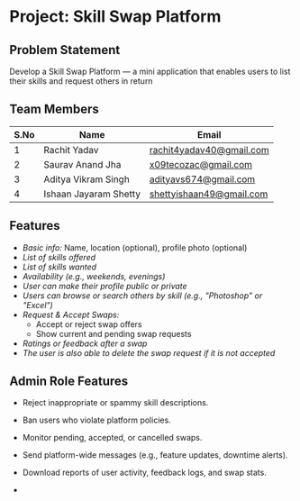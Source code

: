 # Project: Skill Swap Platform 

## Problem Statement
Develop a Skill Swap Platform — a mini application that enables users to list their skills and
request others in return


## Team Members

| S.No | Name                   | Email                        |
|------|------------------------|------------------------------|
| 1    | Rachit Yadav           | rachit4yadav40@gmail.com     |
| 2    | Saurav Anand Jha       | x09tecozac@gmail.com         |
| 3    | Aditya Vikram Singh    | adityavs674@gmail.com        |
| 4    | Ishaan Jayaram Shetty  | shettyishaan49@gmail.com     |


## Features

- *Basic info:* Name, location (optional), profile photo (optional)
- *List of skills offered*
- *List of skills wanted*
- *Availability (e.g., weekends, evenings)*
- *User can make their profile public or private*
- *Users can browse or search others by skill (e.g., "Photoshop" or "Excel")*
- *Request & Accept Swaps:*
  - Accept or reject swap offers
  - Show current and pending swap requests
- *Ratings or feedback after a swap*
- *The user is also able to delete the swap request if it is not accepted*


## Admin Role Features

- Reject inappropriate or spammy skill descriptions.
- Ban users who violate platform policies.
- Monitor pending, accepted, or cancelled swaps.
- Send platform-wide messages (e.g., feature updates, downtime alerts).
- Download reports of user activity, feedback logs, and swap stats.

- 
